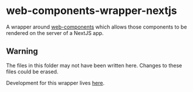 # web-components-wrapper-nextjs

A wrapper around [web-components](./../../web-components) which allows those components to be rendered on the server of a NextJS app.

## Warning

The files in this folder may not have been written here. Changes to these files could be erased.

Development for this wrapper lives [here](https://github.com/JoshuaHull/portfolio/tree/main/components/web-components-wrapper-nextjs).
